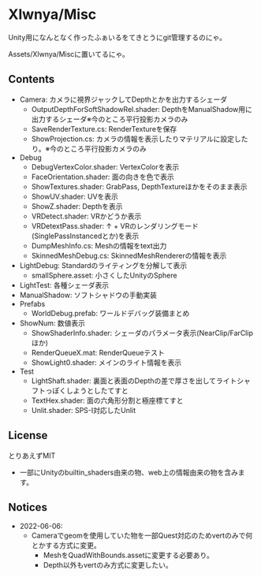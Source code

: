 # Xlwnya/Misc

Unity用になんとなく作ったふぁいるをてきとうにgit管理するのにゃ。

Assets/Xlwnya/Miscに置いてるにゃ。

## Contents
* Camera: カメラに視界ジャックしてDepthとかを出力するシェーダ
  * OutputDepthForSoftShadowRel.shader: DepthをManualShadow用に出力するシェーダ※今のところ平行投影カメラのみ
  * SaveRenderTexture.cs: RenderTextureを保存
  * ShowProjection.cs: カメラの情報を表示したりマテリアルに設定したり。※今のところ平行投影カメラのみ
* Debug
  * DebugVertexColor.shader: VertexColorを表示
  * FaceOrientation.shader: 面の向きを色で表示
  * ShowTextures.shader: GrabPass, DepthTextureほかをそのまま表示
  * ShowUV.shader: UVを表示
  * ShowZ.shader: Depthを表示
  * VRDetect.shader: VRかどうか表示
  * VRDetextPass.shader: ↑ + VRのレンダリングモード(SinglePassInstancedとか)を表示
  * DumpMeshInfo.cs: Meshの情報をtext出力
  * SkinnedMeshDebug.cs: SkinnedMeshRendererの情報を表示
* LightDebug: Standardのライティングを分解して表示
  * smallSphere.asset: 小さくしたUnityのSphere
* LightTest: 各種シェーダ表示
* ManualShadow: ソフトシャドウの手動実装
* Prefabs
  * WorldDebug.prefab: ワールドデバッグ装備まとめ
* ShowNum: 数値表示
  * ShowShaderInfo.shader: シェーダのパラメータ表示(NearClip/FarClipほか)
  * RenderQueueX.mat: RenderQueueテスト
  * ShowLight0.shader: メインのライト情報を表示
* Test
  * LightShaft.shader: 裏面と表面のDepthの差で厚さを出してライトシャフトっぽくしようとしたてすと
  * TextHex.shader: 面の六角形分割と極座標てすと
  * Unlit.shader: SPS-I対応したUnlit

## License
とりあえずMIT

* 一部にUnityのbuiltin_shaders由来の物、web上の情報由来の物を含みます。

## Notices
* 2022-06-06:
  * Cameraでgeomを使用していた物を一部Quest対応のためvertのみで何とかする方式に変更。
    * MeshをQuadWithBounds.assetに変更する必要あり。
    * Depth以外もvertのみ方式に変更したい。
